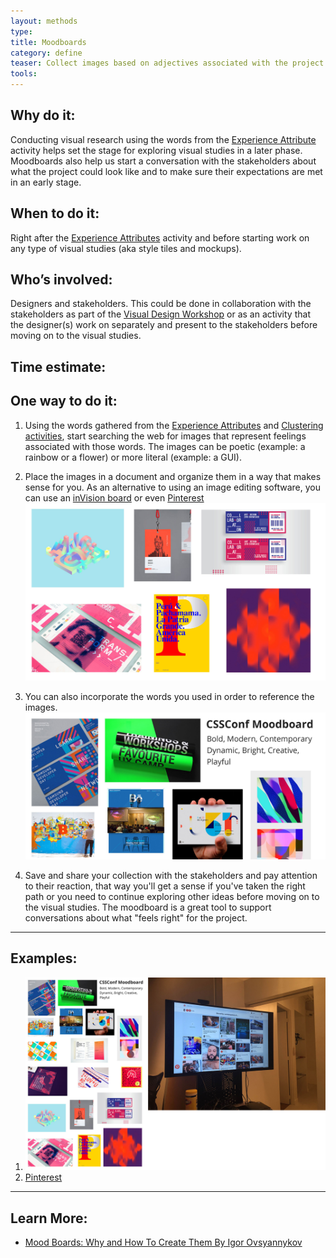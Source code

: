 ```yaml
---
layout: methods
type:
title: Moodboards
category: define
teaser: Collect images based on adjectives associated with the project's brand to serve as inspiration for visual studies.
tools: 
---
```


## Why do it:

Conducting visual research using the words from the [Experience Attribute](/methods/experience-attributes/) activity helps set the stage for exploring visual studies in a later phase. Moodboards also help us start a conversation with the stakeholders about what the project could look like and to make sure their expectations are met in an early stage.


## When to do it:

Right after the [Experience Attributes](/methods/experience-attributes/) activity and before starting work on any type of visual studies (aka style tiles and mockups).

## Who’s involved:

Designers and stakeholders. This could be done in collaboration with the stakeholders as part of the [Visual Design Workshop](/methods/visual-design-workshop/) or as an activity that the designer(s) work on separately and present to the stakeholders before moving on to the visual studies.


## Time estimate:


## One way to do it:


1. Using the words gathered from the [Experience Attributes](https://github.com/bocoup/opendesignkit/wiki/experience-attributes) and [Clustering activities](https://github.com/bocoup/opendesignkit/wiki/sticky-clustering), start searching the web for images that represent feelings associated with those words. The images can be poetic (example: a rainbow or a flower) or more literal (example: a GUI).

2. Place the images in a document and organize them in a way that makes sense for you. As an alternative to using an image editing software, you can use an [inVision board](http://blog.invisionapp.com/boards-share-design-inspiration-assets/) or even [Pinterest](https://www.pinterest.com/)
    ![collect images](/img/methods/moodboards/cssconf-moodboard-example-1.jpg)

3. You can also incorporate the words you used in order to reference the images.
    ![add words](/img/methods/moodboards/cssconf-moodboard-example-2.jpg)

4. Save and share your collection with the stakeholders and pay attention to their reaction, that way you'll get a sense if you've taken the right path or you need to continue exploring other ideas before moving on to the visual studies. The moodboard is a great tool to support conversations about what "feels right" for the project.

---

## Examples:

1. ![moodboards example](/img/methods/moodboards/moodboard-example.jpeg)
2. [Pinterest](https://www.pinterest.com/search/pins/?q=moodboard%20design&rs=guide&0=design%7Cguide%7Cword%7C0&add_refine=design%7Cguide%7Cword%7C0)

---

## Learn More:
* [Mood Boards: Why and How To Create Them By Igor Ovsyannykov](https://creativemarket.com/blog/2015/07/03/mood-boards-why-and-how-to-create-them)
